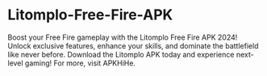 # Litomplo-Free-Fire-APK
 Boost your Free Fire gameplay with the Litomplo Free Fire APK 2024! Unlock exclusive features, enhance your skills, and dominate the battlefield like never before. Download the Litomplo APK today and experience next-level gaming! For more, visit APKHiHe.
